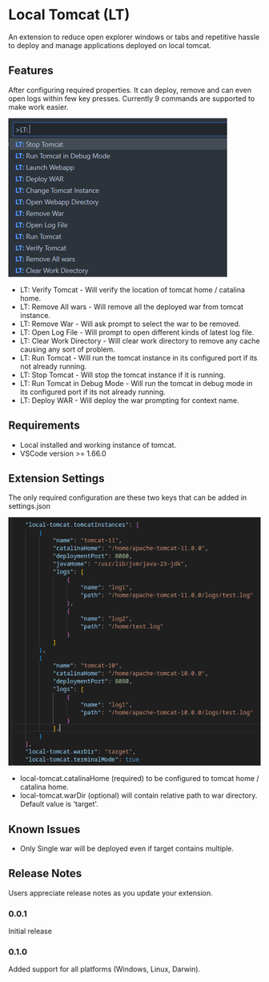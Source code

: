 # Local Tomcat (LT)
An extension to reduce open explorer windows or tabs and repetitive hassle to deploy and manage applications deployed on local tomcat.

## Features
After configuring required properties. It can deploy, remove and can even open logs within few key presses. Currently 9 commands are supported to make work easier.

![Available Commands](https://raw.githubusercontent.com/snehaljha/local-tomcat/main/img/commands.png)

* LT: Verify Tomcat - Will verify the location of tomcat home / catalina home.
* LT: Remove All wars - Will remove all the deployed war from tomcat instance.
* LT: Remove War - Will ask prompt to select the war to be removed.
* LT: Open Log File - Will prompt to open different kinds of latest log file.
* LT: Clear Work Directory - Will clear work directory to remove any cache causing any sort of problem.
* LT: Run Tomcat - Will run the tomcat instance in its configured port if its not already running.
* LT: Stop Tomcat - Will stop the tomcat instance if it is running.
* LT: Run Tomcat in Debug Mode - Will run the tomcat in debug mode in its configured port if its not already running.
* LT: Deploy WAR - Will deploy the war prompting for context name.


## Requirements

* Local installed and working instance of tomcat.
* VSCode version >= 1.66.0

## Extension Settings

The only required configuration are these two keys that can be added in settings.json

![Settings](https://raw.githubusercontent.com/snehaljha/local-tomcat/main/img/settings.png)

* local-tomcat.catalinaHome (required) to be configured to tomcat home / catalina home.
* local-tomcat.warDir (optional) will contain relative path to war directory. Default value is 'target'.

## Known Issues
* Only Single war will be deployed even if target contains multiple.

## Release Notes

Users appreciate release notes as you update your extension.

### 0.0.1

Initial release

### 0.1.0

Added support for all platforms (Windows, Linux, Darwin).
